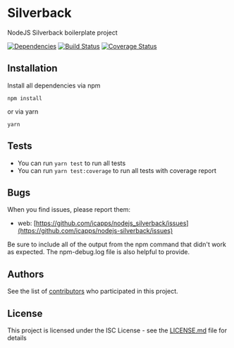 # Silverback

NodeJS Silverback boilerplate project

[![Dependencies](https://david-dm.org/icapps/nodejs-silverback.svg)](https://david-dm.org/icapps/nodejs-silverback.svg)
[![Build Status](https://travis-ci.org/icapps/nodejs-silverback.svg?branch=master)](https://travis-ci.org/icapps/nodejs-silverback)
[![Coverage Status](https://coveralls.io/repos/github/icapps/nodejs-silverback/badge.svg)](https://coveralls.io/github/icapps/nodejs-silverback)

## Installation

Install all dependencies via npm

```shell
npm install
```

or via yarn

```shell
yarn
```

## Tests

- You can run `yarn test` to run all tests
- You can run `yarn test:coverage` to run all tests with coverage report

## Bugs

When you find issues, please report them:

- web: [https://github.com/icapps/nodejs_silverback/issues](https://github.com/icapps/nodejs-silverback/issues)

Be sure to include all of the output from the npm command that didn't work as expected. The npm-debug.log file is also helpful to provide.

## Authors

See the list of [contributors](https://github.com/icapps/nodejs-silverback/contributors) who participated in this project.

## License

This project is licensed under the ISC License - see the [LICENSE.md](LICENSE.md) file for details

